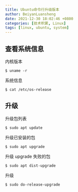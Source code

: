 ```yaml
---
title: Ubuntu命令行升级版本
author: BeiyanLuansheng
date: 2021-12-30 18:02:46 +0800
categories: [技术积累, Linux]
tags: [linux, ubuntu, system]
---
```


## 查看系统信息

内核版本

```shell
$ uname -r
```

系统信息

```shell
$ cat /etc/os-release
```

## 升级

升级包列表

```shell
$ sudo apt update
```

升级已安装的包

```shell
$ sudo apt upgrade
```

升级 upgrade 失败的包

```shell
$ sudo apt dist-upgrade
```

升级

```shell
$ sudo do-release-upgrade
```
